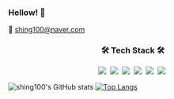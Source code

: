 ### Hellow! 👋


<span> 💌 shing100@naver.com </span>

<h3 align="center">🛠 Tech Stack 🛠</h3>
<p align="center">
  <img src="https://img.shields.io/badge/Java-007396?style=flat-square&logo=Java&logoColor=white"/></a>&nbsp 
  <img src="https://img.shields.io/badge/Javascript-ffb13b?style=flat-square&logo=javascript&logoColor=white"/></a>&nbsp
  <img src="https://img.shields.io/badge/Html-E34F26?style=flat-square&logo=Html5&logoColor=white"/></a>&nbsp 
  <img src="https://img.shields.io/badge/css-1572B6?style=flat-square&logo=css3&logoColor=white"/></a>&nbsp 
  <img src="https://img.shields.io/badge/SpringBoot-6DB33F?style=flat-square&logo=Spring&logoColor=white"/></a>&nbsp 
  <img src="https://img.shields.io/badge/Elasticsearch-blue?style=flat-square&logo=Elasticsearch&logoColor=white"/></a>&nbsp 
</p>

<!--
<a href="https://www.instagram.com/limgeun/">
    <img 
        src="http://img.shields.io/badge/-Instagram-222222?style=flat&logo=Instagram&link=https://www.instagram.com/limgeun/"
        style="height : auto; margin-left : 10px; margin-right : 10px;"/>
</a>
-->

<!--
**shing100/shing100** is a ✨ _special_ ✨ repository because its `README.md` (this file) appears on your GitHub profile.

Here are some ideas to get you started:

- 🔭 I’m currently working on ...
- 🌱 I’m currently learning ...
- 👯 I’m looking to collaborate on ...
- 🤔 I’m looking for help with ...
- 💬 Ask me about ...
- 📫 How to reach me: ...
- 😄 Pronouns: ...
- ⚡ Fun fact: ...
-->

![shing100's GitHub stats](https://github-readme-stats.vercel.app/api?username=shing100&show_icons=true&theme=cobal)
[![Top Langs](https://github-readme-stats.vercel.app/api/top-langs/?username=shing100&layout=compact)](https://github.com/anuraghazra/github-readme-stats)


